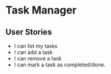 # Task Manager

## User Stories
- I can list my tasks
- I can add a task
- I can remove a task
- I can mark a task as completed/done.
